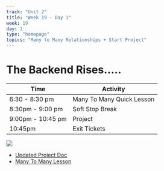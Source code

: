 ```yaml
---
track: "Unit 2"
title: "Week 19 - Day 1"
week: 19
day: 1
type: "homepage"
topics: "Many to Many Relationships + Start Project"
---
```


# The Backend Rises.....
| Time  | Activity |
| ----- | ------ |
| 6:30 - 8:30 pm | Many To Many Quick Lesson |
| 8:30pm - 9:00 pm | Soft Stop Break |
| 9:00pm - 10:45 pm | Project |
| 10:45pm | Exit Tickets |

![](https://i.redd.it/ygd28n17lp751.png)

- [Updated Project Doc](/unit2/week-19/day-1/updated-p2)
- [Many To Many Lesson](/unit2/week-19/day-1/slides)

